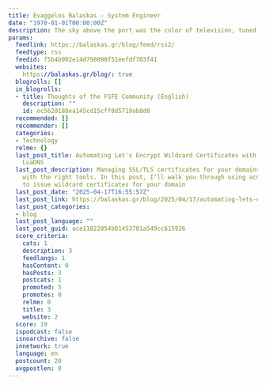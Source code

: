 ```yaml
---
title: Evaggelos Balaskas - System Engineer
date: "1970-01-01T00:00:00Z"
description: The sky above the port was the color of television, tuned to a dead channel
params:
  feedlink: https://balaskas.gr/blog/feed/rss2/
  feedtype: rss
  feedid: f5b4b902e14d798090f51eefdf703f41
  websites:
    https://balaskas.gr/blog/: true
  blogrolls: []
  in_blogrolls:
  - title: Thoughts of the FSFE Community (English)
    description: ""
    id: ec5620188ea145cd15cff0d5719ab8d8
  recommended: []
  recommender: []
  categories:
  - Technology
  relme: {}
  last_post_title: Automating Let's Encrypt Wildcard Certificates with acme.sh and
    LuaDNS
  last_post_description: Managing SSL/TLS certificates for your domains can be effortless
    with the right tools. In this post, I’ll walk you through using acme.sh and LuaDNS
    to issue wildcard certificates for your domain
  last_post_date: "2025-04-17T16:55:57Z"
  last_post_link: https://balaskas.gr/blog/2025/04/17/automating-lets-encrypt-wildcard-certificates-with-acmesh-and-luadns/
  last_post_categories:
  - blog
  last_post_language: ""
  last_post_guid: ace11822054b01453701a549cc615926
  score_criteria:
    cats: 1
    description: 3
    feedlangs: 1
    hasContent: 0
    hasPosts: 3
    postcats: 1
    promoted: 5
    promotes: 0
    relme: 0
    title: 3
    website: 2
  score: 19
  ispodcast: false
  isnoarchive: false
  innetwork: true
  language: en
  postcount: 20
  avgpostlen: 0
---
```

